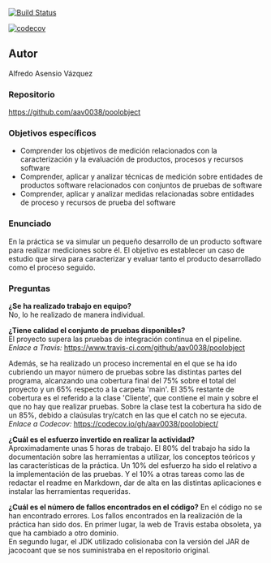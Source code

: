 [![Build Status](https://www.travis-ci.com/aav0038/poolobject.svg?branch=master)](https://www.travis-ci.com/aav0038/poolobject)



[![codecov](https://codecov.io/gh/aav0038/poolobject/branch/master/graph/badge.svg?token=0CNGOV3UUL)](https://codecov.io/gh/aav0038/poolobject)

## **Autor**  
Alfredo Asensio Vázquez

### **Repositorio**    
https://github.com/aav0038/poolobject


### **Objetivos específicos**  

- Comprender los objetivos de medición relacionados con la caracterización y la evaluación de
productos, procesos y recursos software  
- Comprender, aplicar y analizar técnicas de medición sobre entidades de productos software
relacionados con conjuntos de pruebas de software  
- Comprender, aplicar y analizar medidas relacionadas sobre entidades de proceso y recursos de
prueba del software

### **Enunciado**  

En la práctica se va simular un pequeño desarrollo de un producto software para realizar mediciones sobre él.
El objetivo es establecer un caso de estudio que sirva para caracterizar y evaluar tanto el producto
desarrollado como el proceso seguido.


### **Preguntas**  

**¿Se ha realizado trabajo en equipo?**  
No, lo he realizado de manera individual.  

**¿Tiene calidad el conjunto de pruebas disponibles?**  
El proyecto supera las pruebas de integración continua en el pipeline.  
*Enlace a Travis:* https://www.travis-ci.com/github/aav0038/poolobject  

Además, se ha realizado un proceso incremental en el que se ha ido cubriendo un mayor número de pruebas sobre las distintas partes del programa, alcanzando una cobertura final del 75% sobre el total del proyecto y un 65% respecto a la carpeta 'main'. El 35% restante de cobertura es el referido a la clase 'Cliente', que contiene el main y sobre el que no hay que realizar pruebas. Sobre la clase test la cobertura ha sido de un 85%, debido a claúsulas try/catch en las que el catch no se ejecuta.
*Enlace a Codecov:* https://codecov.io/gh/aav0038/poolobject/  

**¿Cuál es el esfuerzo invertido en realizar la actividad?**  
Aproximadamente unas 5 horas de trabajo. El 80% del trabajo ha sido la documentación sobre las herramientas a utilizar, los conceptos teóricos y las características de la práctica. Un 10% del esfuerzo ha sido el relativo a la implementación de las pruebas. Y el 10% a otras tareas como las de redactar el readme en Markdown, dar de alta en las distintas aplicaciones e instalar las herramientas requeridas.  

**¿Cuál es el número de fallos encontrados en el código?**
En el código no se han encontrado errores.
Los fallos encontrados en la realización de la práctica han sido dos. En primer lugar, la web de Travis estaba obsoleta, ya que ha cambiado a otro dominio.  
En segundo lugar, el JDK utilizado colisionaba con la versión del JAR de jacocoant que se nos suministraba en el repositorio original.
